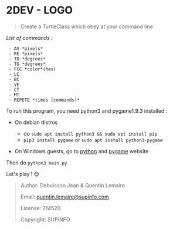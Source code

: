 **2DEV - LOGO**
===============

> Create a TurtleClass which obey at your command line

*List of commands :*

     - AV *pixels*
     - RE *pixels*
     - TD *degrees*
     - TG *degrees*
     - FCC *color*(hex)
     - LC
     - BC
     - VE
     - CT
     - MT
     - REPETE *times [commands]*


To run this program, you need python3 and pygame1.9.3 installed :
- On debian distros 
    - do ```sudo apt install python3 && sudo apt install pip```
    - ```pip3 install pygame``` or ```sudo apt install python3-pygame```

- On Windows guests, go to [python](https://www.python.org/downloads/release/python-350/) and [pygame](http://www.pygame.org/download.shtml) website

Then do ```python3 main.py```

Let's play ! :wink:

> Author: Debuisson Jean & Quentin Lemaire
> 
> Email: quentin.lemaire@supinfo.com
> 
> License: 214520
> 
> Copyright: SUPINFO
